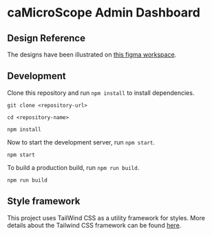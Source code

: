 # caMicroScope Admin Dashboard

## Design Reference

The designs have been illustrated on [this figma workspace](https://www.figma.com/file/oU1Vs65HUvu75j7747IP8V/CamicroScope-Roles-Page?node-id=0%3A1).

## Development

Clone this repository and run `npm install` to install dependencies.

```
git clone <repository-url>

cd <repository-name>

npm install
```

Now to start the development server, run `npm start`.

```
npm start
```

To build a production build, run `npm run build`.

```
npm run build
```

## Style framework

This project uses TailWind CSS as a utility framework for styles. More details about the Tailwind CSS framework can be found [here](https://tailwindcss.com/).
